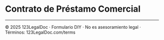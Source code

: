 # Contrato de Préstamo Comercial

---
© 2025 123LegalDoc · Formulario DIY · No es asesoramiento legal · Términos: 123LegalDoc.com/terms
